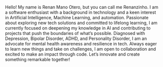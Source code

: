 Hello! My name is Renan Mano Otero, but you can call me Renanzinho. I am a software enthusiast with a background in technology and a keen interest in Artificial Intelligence, Machine Learning, and automation. Passionate about exploring new tech solutions and committed to lifelong learning, I am currently focused on deepening my knowledge in AI and contributing to projects that push the boundaries of what’s possible. Diagnosed with Depression, Bipolar Disorder, ADHD, and Personality Disorder, I am an advocate for mental health awareness and resilience in tech. Always eager to learn new things and take on challenges, I am open to collaboration and excited to make an impact through code. Let’s innovate and create something remarkable together!

